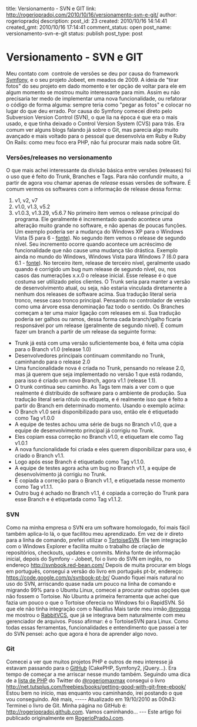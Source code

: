 title: Versionamento - SVN e GIT
link: http://rogeriopradoj.com/2010/10/16/versionamento-svn-e-git/
author: rogeriopradoj
description: 
post_id: 23
created: 2010/10/16 14:14:41
created_gmt: 2010/10/16 17:14:41
comment_status: open
post_name: versionamento-svn-e-git
status: publish
post_type: post

# Versionamento - SVN e GIT

Meu contato com  controle de versões se deu por causa do framework [Symfony](http://www.symfony-project.org/), e o seu projeto Jobeet, em meados de 2009. A ideia de "tirar fotos" do seu projeto em dado momento e ter opção de voltar para ele em algum momento se mostrou muito interessante para mim. Assim eu não precisaria ter medo de implementar uma nova funcionalidade, ou refatorar  o código de forma alguma: sempre teria como "pegar as fotos" e colocar no lugar do que deu errado. Por causa do Symfony comecei direto pelo Subversion Version Control (SVN), o que lia na época é que era o mais usado, e que tinha deixado o Control Version System (CVS) para trás. Era comum ver alguns blogs falando já sobre o Git, mas parecia algo muito avançado e mais voltado para o pessoal que desenvolvia em Ruby e Ruby On Rails: como meu foco era PHP, não fui procurar mais nada sobre Git. 

### Versões/releases no versionamento

O que mais achei interessante da divisão básica entre versões (releases) foi o uso que é feito do Trunk, Branches e Tags. Para não confundir muito, a partir de agora vou chamar apenas de _release_ essas versões de software. É comum vermos os softwares com a informação de release dessa forma: 

  1. v1, v2, v7
  2. v1.0, v1.3, v5.2
  3. v1.0.3, v1.3.29, v5.6.7
No primeiro item vemos o release principal do programa. Ele geralmente é incrementado quando acontece uma alteração muito grande no software, e não apenas de poucas funções. Um exemplo poderia ser a mudança do Windows XP para o Windows Vista (5 para 6 - [fonte](http://www.nirmaltv.com/2009/08/17/windows-os-version-numbers/)). No segundo item vemos o release de segundo nível. Seu incremento ocorre quando acontece um acréscimo de funcionalidade que não cause uma mudança tão drástica. Exemplo ainda no mundo do Windows, Windows Vista para Windows 7 (6.0 para 6.1 - [fonte](http://www.nirmaltv.com/2009/08/17/windows-os-version-numbers/)). No terceiro item, release de terceiro nível, geralmente usado quando é corrigido um bug num release de segundo nível, ou, nos casos das numerações x.x.0 o release inicial. Esse release é o que costuma ser utilizado pelos clientes. O Trunk seria para manter a versão de desenvolvimento atual, ou seja, não estaria vinculada diretamente a nenhum dos releases de software acima. Sua tradução literal seria tronco, nesse caso tronco principal. Pensando no controlador de versão como uma árvore essa denominação faz todo o sentido. Os Branches começam a ter uma maior ligação com releases em si. Sua tradução poderia ser galhos ou ramos, dessa forma cada branch/galho ficaria responsável por um release (geralmente de segundo nível). É comum fazer um branch a partir de um release da seguinte forma: 

  * Trunk já está com uma versão suficientemente boa, é feita uma cópia para o Branch v1.0 (release 1.0)
  * Desenvolvedores principais continuam commitando no Trunk, caminhando para o release 2.0
  * Uma funcionalidade nova é criada no Trunk, pensando no release 2.0, mas já querem que seja implementado no versão 1 que está rodando, para isso é criado um novo Branch, agora v1.1 (release 1.1).
  * O trunk continua seu caminho.
As Tags tem mais a ver com o que realmente é distribuído de software para o ambiente de produção. Sua tradução literal seria rótulo ou etiqueta, e é realmente isso que é feito a partir do Branch em determinado momento. Usando o exemplo acima: 
  * O Branch v1.0 será disponibilizado para uso, então ele é etiquetado como Tag v1.0.0
  * A equipe de testes achou uma série de bugs no Branch v1.0, que a equipe de desenvolvimento principal já corrigiu no Trunk.
  * Eles copiam essa correção no Branch v1.0, e etiquetam ele como Tag v1.0.1
  * A nova funcionalidade foi criada e eles querem disponibilizar para uso, é criado o Branch v1.1.
  * Logo após esse Branch é etiquetado como Tag v1.1.0.
  * A equipe de testes agora acha um bug no Branch v1.1, a equipe de desenvolvimento já corrigiu no Trunk.
  * É copiada a correção para o Branch v1.1, e etiquetada nesse momento como Tag v1.1.1.
  * Outro bug é achado no Branch v1.1, é copiada a correção do Trunk para esse Branch e é etiquetada como Tag v1.1.2.

### SVN

Como na minha empresa o SVN era um software homologado, foi mais fácil também aplica-lo lá, o que facilitou meu aprendizado. Em vez de ir direto para a linha de comando, preferi utilizar o [TortoiseSVN](http://tortoisesvn.net/). Ele tem integração com o Windows Explorer e facilita muito o trabalho de criação de repositórios, checkouts, updates e commits. Minha fonte de informação inicial, depois do Symfony - Jobeet, foi o livro do SVN em inglês, no endereço <http://svnbook.red-bean.com/> Depois de muita procurar em blogs em português, consegui a versão do livro em português pt-br, endereço: <https://code.google.com/p/svnbook-pt-br/> Quando fiquei mais natural no uso do SVN, arriscando quase nada um pouco na linha de comando e migrando 99% para o Ubuntu Linux, comecei a procurar outras opções que não fossem o Tortoise. No Ubuntu a primeira ferramenta que achei que fazia um pouco o que o Tortoise oferecia no Windows foi o RapidSVN. Só que ele não tinha integração com o Nautilus Mais tarde meu irmão[ @royopa](http://twitter.com/royopa) me mostrou o [RabbitVCS](http://www.rabbitvcs.org/), que já se integrava bem naturalmente com meu gerenciador de arquivos. Posso afirmar: é o TortoiseSVN para Linux. Como todas essas ferramentas, funcionalidades e entendimento que passei a ter do SVN pensei: acho que agora é hora de aprender algo novo. 

### Git

Comecei a ver que muitos projetos PHP e outros de meu interesse já estavam passando para o [GitHub](http://github.com) (CakePHP, Symfony2, jQuery...). Era tempo de começar a me arriscar nesse mundo também. Seguindo uma dica de a [lista de PHP](http://twitter.com/rogeriomaxmax/php-people) do Twitter do [@rogeriomaxmax](http://twitter.com/rogeriomaxmax) consegui o livro <http://net.tutsplus.com/freebies/books/getting-good-with-git-free-ebook/> Estou bem no início, mas enquanto vou caminhando, irei postando o que vou conseguindo. Até mais, \----- Atualizado em 19/10/2010 as 00h43: Terminei o livro de Git. Minha página no GitHub é: http://rogeriopradoj.github.com. Vamos caminhando... \--- Este artigo foi publicado originalmente em [RogerioPradoJ.com]().